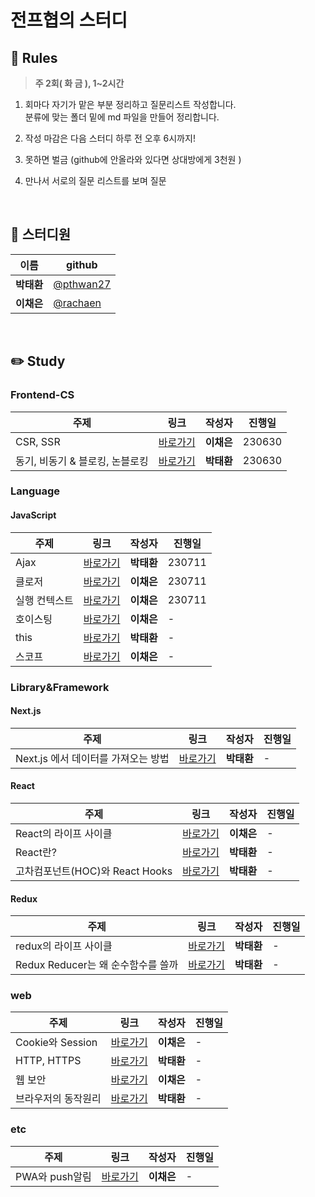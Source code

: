 # 전프협의 스터디

## 🎲 Rules

> **주 2회( 화 금 ), 1~2시간**

1. 회마다 자기가 맡은 부분 정리하고 질문리스트 작성합니다.<br/>
   분류에 맞는 폴더 밑에 md 파일을 만들어 정리합니다.
2. 작성 마감은 다음 스터디 하루 전 오후 6시까지!
3. 못하면 벌금 (github에 안올라와 있다면 상대방에게 3천원 )

4. 만나서 서로의 질문 리스트를 보며 질문

<br/>

## 👥 스터디원

| 이름       | github                                   |
| ---------- | ---------------------------------------- |
| **박태환** | [@pthwan27](https://github.com/pthwan27) |
| **이채은** | [@rachaen](https://github.com/rachaen)   |

<br/>

## ✏️ Study

### Frontend-CS

| 주제                            | 링크                                                                                                                                                                                                                                | 작성자     | 진행일 |
| ------------------------------- | ----------------------------------------------------------------------------------------------------------------------------------------------------------------------------------------------------------------------------------- | ---------- | ------ |
| CSR, SSR                        | [바로가기](hhttps://github.com/pthwan27/frontend_Study/blob/main/Notes/Frontend-CS/CSR-SSR.md)                                                                                                                                      | **이채은** | 230630 |
| 동기, 비동기 & 블로킹, 논블로킹 | [바로가기](https://github.com/pthwan27/frontend_Study/blob/main/Notes/Frontend-CS/%EB%8F%99%EA%B8%B0%EC%99%80%20%EB%B9%84%EB%8F%99%EA%B8%B0%20%26%20%EB%B8%94%EB%A1%9C%ED%82%B9%EA%B3%BC%20%EB%85%BC%EB%B8%94%EB%A1%9C%ED%82%B9.md) | **박태환** | 230630 |

### Language

#### JavaScript

| 주제          | 링크                                                                                                                                       | 작성자     | 진행일 |
| ------------- | ------------------------------------------------------------------------------------------------------------------------------------------ | ---------- | ------ |
| Ajax          | [바로가기](https://github.com/pthwan27/frontend_Study/blob/main/Notes/Language/JavaScript/Ajax.md)                                         | **박태환** | 230711 |
| 클로저        | [바로가기](https://github.com/pthwan27/frontend_Study/blob/main/Notes/Language/JavaScript/closure.md)                                      | **이채은** | 230711 |
| 실행 컨텍스트 | [바로가기](https://github.com/pthwan27/frontend_Study/blob/main/Notes/Language/JavaScript/execution-context.md)                            | **이채은** | 230711 |
| 호이스팅      | [바로가기](https://github.com/pthwan27/frontend_Study/blob/main/Notes/Language/JavaScript/Hoisting.md)                                     | **이채은** | -      |
| this          | [바로가기](https://github.com/pthwan27/frontend_Study/blob/main/Notes/Language/JavaScript/JavaScript%EC%97%90%EC%84%9C%EC%9D%98%20this.md) | **박태환** | -      |
| 스코프        | [바로가기](https://github.com/pthwan27/frontend_Study/blob/main/Notes/Language/JavaScript/Scope.md)                                        | **이채은** | -      |

### Library&Framework

#### Next.js

| 주제                                | 링크                                                                                                                                                                                                                                     | 작성자     | 진행일 |
| ----------------------------------- | ---------------------------------------------------------------------------------------------------------------------------------------------------------------------------------------------------------------------------------------- | ---------- | ------ |
| Next.js 에서 데이터를 가져오는 방법 | [바로가기](https://github.com/pthwan27/frontend_Study/blob/main/Notes/Library%26Framework/Next.js/Next%20js%20%EC%97%90%EC%84%9C%20%EB%8D%B0%EC%9D%B4%ED%84%B0%EB%A5%BC%20%EA%B0%80%EC%A0%B8%EC%98%A4%EB%8A%94%20%EB%B0%A9%EB%B2%95!.md) | **박태환** | -      |

#### React

| 주제                            | 링크                                                                                                                                                                                       | 작성자     | 진행일 |
| ------------------------------- | ------------------------------------------------------------------------------------------------------------------------------------------------------------------------------------------ | ---------- | ------ |
| React의 라이프 사이클           | [바로가기](https://github.com/pthwan27/frontend_Study/blob/main/Notes/Library%26Framework/React/life-cycle.md)                                                                             | **이채은** | -      |
| React란?                        | [바로가기](https://github.com/pthwan27/frontend_Study/blob/main/Notes/Library%26Framework/React/React%EB%9E%80.md)                                                                         | **박태환** | -      |
| 고차컴포넌트(HOC)와 React Hooks | [바로가기](<https://github.com/pthwan27/frontend_Study/blob/main/Notes/Library%26Framework/React/%EA%B3%A0%EC%B0%A8%EC%BB%B4%ED%8F%AC%EB%84%8C%ED%8A%B8(HOC)%EC%99%80%20React%20Hooks.md>) | **박태환** | -      |

#### Redux

| 주제                               | 링크                                                                                                                                                                                                                                                                                                          | 작성자     | 진행일 |
| ---------------------------------- | ------------------------------------------------------------------------------------------------------------------------------------------------------------------------------------------------------------------------------------------------------------------------------------------------------------- | ---------- | ------ |
| redux의 라이프 사이클              | [바로가기](https://github.com/pthwan27/frontend_Study/blob/main/Notes/JavaScript/Redux/Redux%EC%9D%98%20%EB%9D%BC%EC%9D%B4%ED%94%84%EC%82%AC%EC%9D%B4%ED%81%B4.md)                                                                                                                                            | **박태환** | -      |
| Redux Reducer는 왜 순수함수를 쓸까 | [바로가기](<https://github.com/pthwan27/frontend_Study/blob/main/Notes/Library%26Framework/Redux/Redux%20Reducer%EB%8A%94%20%EC%99%9C%20%EC%88%9C%EC%88%98%ED%95%A8%EC%88%98%EB%A5%BC%20%EC%93%B8%EA%B9%8C(feat.%20%EC%96%87%EC%9D%80%20%EB%B3%B5%EC%82%AC%2C%20%EA%B9%8A%EC%9D%80%20%EB%B3%B5%EC%82%AC).md>) | **박태환** | -      |

### web

| 주제                | 링크                                                                                                                                                               | 작성자     | 진행일 |
| ------------------- | ------------------------------------------------------------------------------------------------------------------------------------------------------------------ | ---------- | ------ |
| Cookie와 Session    | [바로가기](https://github.com/pthwan27/frontend_Study/blob/main/Notes/web/Cookie%26Session.md)                                                                     | **이채은** | -      |
| HTTP, HTTPS         | [바로가기](https://github.com/pthwan27/frontend_Study/blob/main/Notes/web/HTTP%2C%20HTTPS.md)                                                                      | **박태환** | -      |
| 웹 보안             | [바로가기](https://github.com/pthwan27/frontend_Study/blob/main/Notes/web/web-security.md)                                                                         | **이채은** | -      |
| 브라우저의 동작원리 | [바로가기](https://github.com/pthwan27/frontend_Study/blob/main/Notes/web/%EB%B8%8C%EB%9D%BC%EC%9A%B0%EC%A0%80%EC%9D%98%20%EB%8F%99%EC%9E%91%EC%9B%90%EB%A6%AC.md) | **박태환** | -      |

### etc

| 주제           | 링크                                                                                                                   | 작성자     | 진행일 |
| -------------- | ---------------------------------------------------------------------------------------------------------------------- | ---------- | ------ |
| PWA와 push알림 | [바로가기](https://github.com/pthwan27/frontend_Study/blob/main/Notes/etc/PWA%EC%99%80%20Push%20%EC%95%8C%EB%A6%BC.md) | **이채은** | -      |
